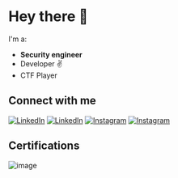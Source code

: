 # Hey there 👋

I'm a:
- **Security engineer**
- Developer :v:
- CTF Player 

## Connect with me

[![LinkedIn](./img/linkedin-light.svg)](https://www.linkedin.com/in/bilguun-ganchuluun-61b7141b0/#gh-light-mode-only)
[![LinkedIn](./img/linkedin-dark.svg)](https://www.linkedin.com/in/bilguun-ganchuluun-61b7141b0/#gh-dark-mode-only)
[![Instagram](./img/instagram-light.svg)](https://www.instagram.com/bekkage7/#gh-light-mode-only)
[![Instagram](./img/instagram-dark.svg)](https://www.instagram.com/bekkage7/#gh-dark-mode-only)

## Certifications
![image](https://user-images.githubusercontent.com/69065809/229742390-cd23bbb1-42ca-4b76-a2c5-bd0c5e972e73.png)


<!---
bekkage/bekkage is a ✨ special ✨ repository because its `README.md` (this file) appears on your GitHub profile.
You can click the Preview link to take a look at your changes.
--->
